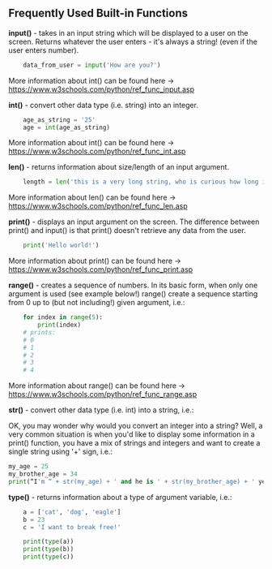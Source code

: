 ## Frequently Used Built-in Functions

**input()** - takes in an input string which will be displayed to a user on the screen. Returns whatever the user enters - it's always a string! (even if the user enters number).
```python
	data_from_user = input('How are you?')
```
More information about int() can be found here -> https://www.w3schools.com/python/ref_func_input.asp



**int()** - convert other data type (i.e. string) into an integer.
```python
	age_as_string = '25'
	age = int(age_as_string)
```
More information about int() can be found here -> https://www.w3schools.com/python/ref_func_int.asp



**len()** - returns information about size/length of an input argument.
```python
	length = len('this is a very long string, who is curious how long it is?')
```
More information about len() can be found here -> https://www.w3schools.com/python/ref_func_len.asp



**print()** - displays an input argument on the screen. The difference between print() and input() is that print() doesn't retrieve any data from the user.
```python
	print('Hello world!')
```
More information about print() can be found here -> https://www.w3schools.com/python/ref_func_print.asp



**range()** - creates a sequence of numbers. In its basic form, when only one argument is used (see example below!) range() create a sequence starting from 0 up to (but not including!) given argument, i.e.:
```python
	for index in range(5):
		print(index)
	# prints:
	# 0
	# 1
	# 2
	# 3
	# 4
```
More information about range() can be found here -> https://www.w3schools.com/python/ref_func_range.asp
 

 
**str()** - convert other data type (i.e. int) into a string, i.e.:

OK, you may wonder why would you convert an integer into a string? Well, a very common situation is when you'd like to display some information in a print() function, you have a mix of strings and integers and want to create a single string using '+' sign, i.e.:
```python
my_age = 25
my_brother_age = 34
print(“I'm “ + str(my_age) + ' and he is ' + str(my_brother_age) + ' years old')
```



**type()** - returns information about a type of argument variable, i.e.:
```python	
	a = ['cat', 'dog', 'eagle']
	b = 23
	c = 'I want to break free!'

	print(type(a))
	print(type(b))
	print(type(c))
```
